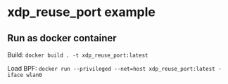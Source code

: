 # xdp_reuse_port example

## Run as docker container
Build:
`docker build . -t xdp_reuse_port:latest`

Load BPF:
`docker run --privileged --net=host xdp_reuse_port:latest -iface wlan0`

